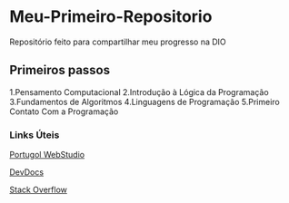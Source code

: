 # Meu-Primeiro-Repositorio
Repositório feito para compartilhar meu progresso na DIO

## Primeiros passos
1.Pensamento Computacional
2.Introdução à Lógica da Programação
3.Fundamentos de Algoritmos
4.Linguagens de Programação
5.Primeiro Contato Com a Programação

### Links Úteis
[Portugol WebStudio](https://dgadelha.github.io/Portugol-Webstudio/)

[DevDocs](https://devdocs.io/)

[Stack Overflow](https://pt.stackoverflow.com/)